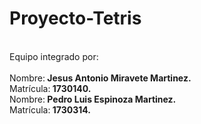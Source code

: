 # Proyecto-Tetris
<br>Equipo integrado por:</br>
<br>Nombre:<b> Jesus Antonio Miravete Martinez.</b></br>
Matrícula:<b> 1730140.</b>
<br>Nombre:<b> Pedro Luis Espinoza Martinez.</b></br>
Matrícula:<b> 1730314.</b>
